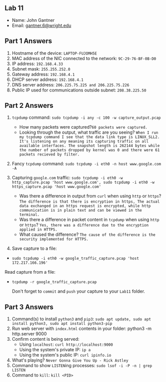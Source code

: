 ## Lab 11

- Name: John Gantner
- Email: gantner.6@wright.edu

## Part 1 Answers

1. Hostname of the device: `LAPTOP-FUJOMH5E`
2. MAC address of the NIC connected to the network: `9C-29-76-BF-0B-D0`
3. IP address: `192.168.4.33`
4. Subnet mask: `255.255.252.0`
5. Gateway address: `192.168.4.1`
6. DHCP server address: `192.168.4.1`
7. DNS server address: `206.225.75.225 and 206.225.75.226`
8. Public IP used for communications outside subnet: `208.38.225.50`

## Part 2 Answers

1. `tcpdump` command: `sudo tcpdump -i any -c 100 -w capture_output.pcap`

   - How many packets were captured?`60 packets were captured.`
   - Looking through the output, what traffic are you seeing? `When I run my tcpdump command I see that the data link type is LINUX_SLL2. It's listening on any meaning its capturing traffic on all available interfaces. The snapshot length is 262144 bytes while the number of packets dropped by kernel was 0 and there were 61 packets recieved by filter.`

2. Fancy `tcpdump` command: `sudo tcpdump -i eth0 -n host www.google.com -A`

3. Capturing `google.com` traffic: `sudo tcpdump -i eth0 -w http_capture.pcap 'host www.google.com', sudo tcpdump -i eth0 -w https_capture.pcap 'host www.google.com'`
   - Was there a difference in output from `curl` when using `http` or `https`? `The difference is that there is encryption in https, The actual data exchanged in an https request is encrypted, while http communication is in plain text and can be viewed in the terminal.`
   - Was there a difference in packet content in `tcpdump` when using `http` or `https`? `Yes, there was a difference due to the encryption applied in HTTPS.`
   - What caused the difference? `The cause of the difference is the security implemented for HTTPS.`
4. Save capture to a file:
- `sudo tcpdump -i eth0 -w google_traffic_capture.pcap 'host 172.217.166.196'`
  
Read capture from a file:
- `tcpdump -r google_traffic_capture.pcap`

   Don't forget to `commit` and `push` your capture to your `Lab11` folder.

## Part 3 Answers

1. Command(s) to install `python3` and `pip3`: `sudo apt update, sudo apt install python3, sudo apt install python3-pip`
2. Run web server with `index.html` contents in your folder: python3 -m http.server 9000
3. Confirm content is being served:
   - Using `localhost`: `curl http://localhost:9000`
   - Using the system's private IP: `ip a`
   - Using the system's public IP: `curl ipinfo.io`
4. What's playing? `Never Gonna Give You Up - Rick Astley`
5. Command to show `LISTEN`ing processes: `sudo lsof -i -P -n | grep LISTEN`
6. Command to `kill`: `kill <PID>`
